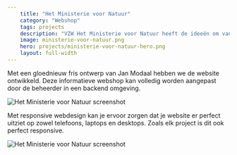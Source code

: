 ```yaml
---
    title: "Het Ministerie voor Natuur"
    category: "Webshop"
    tags: projects
    description: "VZW Het Ministerie voor Natuur heeft de ideeën om van tuinen, bedrijventerreinen en steden bondgenoten van de natuur te maken. En ze helpen die uitvoeren ook."
    image: ministerie-voor-natuur.png
    hero: projects/ministerie-voor-natuur-hero.png
    layout: full-width
---
```


Met een gloednieuw fris ontwerp van Jan Modaal hebben we de website ontwikkeld. Deze informatieve webshop kan volledig worden aangepast door de beheerder in een backend omgeving.

![Het Ministerie voor Natuur screenshot](../../images/projects/ministerie-screenshot1.png)

Met responsive webdesign kan je ervoor zorgen dat je website er perfect uitziet op zowel telefoons, laptops en desktops. Zoals elk project is dit ook perfect responsive.

![Het Ministerie voor Natuur screenshot](../../images/projects/ministerie-screenshot2.png)